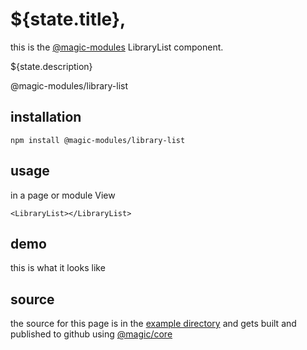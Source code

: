 # ${state.title},

this is the
[@magic-modules](https://github.com/magic-modules)
LibraryList component.

${state.description}

<GitBadges>@magic-modules/library-list</GitBadges>

## installation

`npm install @magic-modules/library-list`

## usage

in a page or module View

`<LibraryList></LibraryList>`

## demo

this is what it looks like

<LibraryList></LibraryList>

## source

the source for this page is in the
[example directory](https://github.com/magic-modules/library-list/tree/master/example)
and gets built and published to github using
[@magic/core](https://github.com/magic/core)
